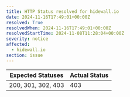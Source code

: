 ```yaml
---
title: HTTP Status resolved for hidewall.io
date: 2024-11-16T17:49:01+00:00Z
resolved: True
resolvedWhen: 2024-11-16T17:49:01+00:00Z
resolvedStartTime: 2024-11-08T11:28:04+00:00Z
severity: notice
affected:
  - hidewall.io
section: issue
---
```


| Expected Statuses | Actual Status  |
|-------------------|----------------|
| 200, 301, 302, 403 | 403 |
